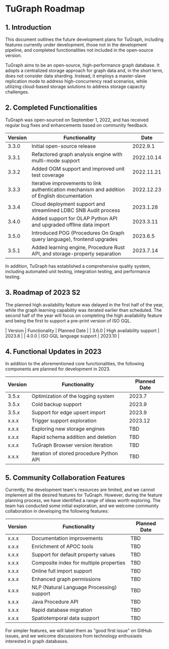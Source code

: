 # TuGraph Roadmap

## 1. Introduction

This document outlines the future development plans for TuGraph, including features currently under development, those not in the development pipeline, and completed functionalities not included in the open-source version.

TuGraph aims to be an open-source, high-performance graph database. It adopts a centralized storage approach for graph data and, in the short term, does not consider data sharding. Instead, it employs a master-slave replication mode to address high-concurrency read scenarios, while utilizing cloud-based storage solutions to address storage capacity challenges.

## 2. Completed Functionalities

TuGraph was open-sourced on September 1, 2022, and has received regular bug fixes and enhancements based on community feedback.

| Version | Functionality | Date |
| --- | --- | --- |
| 3.3.0 | Initial open-source release | 2022.9.1 |
| 3.3.1 | Refactored graph analysis engine with multi-mode support | 2022.10.14 |
| 3.3.2 | Added OGM support and improved unit test coverage | 2022.11.21 |
| 3.3.3 | Iterative improvements to link authentication mechanism and addition of English documentation | 2022.12.23 |
| 3.3.4 | Cloud deployment support and streamlined LDBC SNB Audit process | 2023.1.28 |
| 3.4.0 | Added support for OLAP Python API and upgraded offline data import | 2023.3.11 |
| 3.5.0 | Introduced POG (Procedures On Graph query language), frontend upgrades | 2023.6.5 |
| 3.5.1 | Added learning engine, Procedure Rust API, and storage-property separation | 2023.7.14 |

In addition, TuGraph has established a comprehensive quality system, including automated unit testing, integration testing, and performance testing.



## 3. Roadmap of 2023 S2

The planned high availability feature was delayed in the first half of the year, while the graph learning capability was iterated earlier than scheduled. The second half of the year will focus on completing the high availability feature and being the first to support a pre-print version of ISO GQL.

| Version | Functionality | Planned Date |
| 3.6.0 | High availability support | 2023.8 |
| 4.0.0 | ISO GQL language support  | 2023.10 |

## 4. Functional Updates in 2023

In addition to the aforementioned core functionalities, the following components are planned for development in 2023.

|Version|	Functionality|	Planned Date|
| --- | --- | --- |
|3.5.x	|Optimization of the logging system|2023.7|
|3.5.x	|Cold backup support|	2023.9|
|3.5.x	|Support for edge upsert import|	2023.9|
|x.x.x	|Trigger support exploration|	2023.12|
|x.x.x	|Exploring new storage engines|	TBD|
|x.x.x	|Rapid schema addition and deletion|	TBD|
|x.x.x	|TuGraph Browser version iteration|	TBD|
|x.x.x	|Iteration of stored procedure Python API|	TBD|

## 5. Community Collaboration Features

Currently, the development team's resources are limited, and we cannot implement all the desired features for TuGraph. However, during the feature planning process, we have identified a range of ideas worth exploring. The team has conducted some initial exploration, and we welcome community collaboration in developing the following features:

|Version	|Functionality	|Planned Date|
| --- | --- | --- |
|x.x.x	|Documentation improvements	|TBD|
|x.x.x	|Enrichment of APOC tools	|TBD|
|x.x.x	|Support for default property values	|TBD|
|x.x.x	|Composite index for multiple properties	|TBD|
|x.x.x	|Online full import support	|TBD|
|x.x.x	|Enhanced graph permissions	|TBD|
|x.x.x	|NLP (Natural Language Processing) support	|TBD|
|x.x.x	|Java Procedure API	|TBD|
|x.x.x	|Rapid database migration	|TBD|
|x.x.x	|Spatiotemporal data support	|TBD|

For simpler features, we will label them as "good first issue" on GitHub issues, and we welcome discussions from technology enthusiasts interested in graph databases.